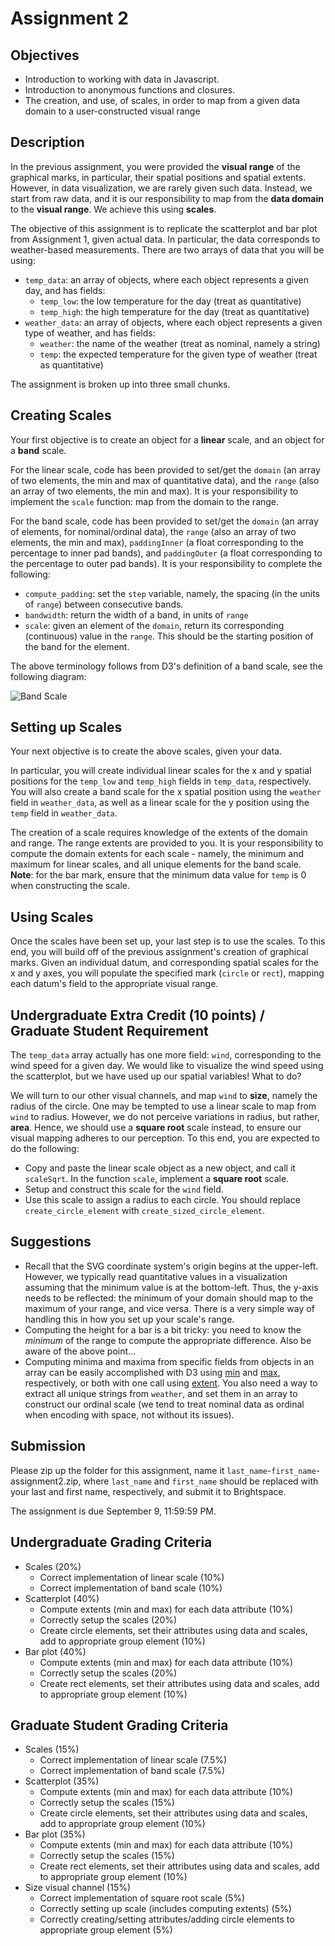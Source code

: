 # Assignment 2

## Objectives

* Introduction to working with data in Javascript.
* Introduction to anonymous functions and closures.
* The creation, and use, of scales, in order to map from a given data domain to a user-constructed visual range

## Description

In the previous assignment, you were provided the **visual range** of the graphical marks, in particular, their spatial positions and spatial extents. However, in data visualization, we are rarely given such data. Instead, we start from raw data, and it is our responsibility to map from the **data domain** to the **visual range**. We achieve this using **scales**.

The objective of this assignment is to replicate the scatterplot and bar plot from Assignment 1, given actual data. In particular, the data corresponds to weather-based measurements. There are two arrays of data that you will be using:

* `temp_data`: an array of objects, where each object represents a given day, and has fields:
	* `temp_low`: the low temperature for the day (treat as quantitative)
	* `temp_high`: the high temperature for the day (treat as quantitative)
* `weather_data`: an array of objects, where each object represents a given type of weather, and has fields:
	* `weather`: the name of the weather (treat as nominal, namely a string)
	* `temp`: the expected temperature for the given type of weather (treat as quantitative)

The assignment is broken up into three small chunks.

## Creating Scales

Your first objective is to create an object for a **linear** scale, and an object for a **band** scale.

For the linear scale, code has been provided to set/get the `domain` (an array of two elements, the min and max of quantitative data), and the `range` (also an array of two elements, the min and max). It is your responsibility to implement the `scale` function: map from the domain to the range.

For the band scale, code has been provided to set/get the `domain` (an array of elements, for nominal/ordinal data), the `range` (also an array of two elements, the min and max), `paddingInner` (a float corresponding to the percentage to inner pad bands), and `paddingOuter` (a float corresponding to the percentage to outer pad bands). It is your responsibility to complete the following:

* `compute_padding`: set the `step` variable, namely, the spacing (in the units of `range`) between consecutive bands.
* `bandwidth`: return the width of a band, in units of `range`
* `scale`: given an element of the `domain`, return its corresponding (continuous) value in the `range`. This should be the starting position of the band for the element.

The above terminology follows from D3's definition of a band scale, see the following diagram:

![Band Scale](https://raw.githubusercontent.com/d3/d3-scale/master/img/band.png "Band Scale")

## Setting up Scales

Your next objective is to create the above scales, given your data.

In particular, you will create individual linear scales for the x and y spatial positions for the `temp_low` and `temp_high` fields in `temp_data`, respectively. You will also create a band scale for the x spatial position using the `weather` field in `weather_data`, as well as a linear scale for the y position using the `temp` field in `weather_data`.

The creation of a scale requires knowledge of the extents of the domain and range. The range extents are provided to you. It is your responsibility to compute the domain extents for each scale - namely, the minimum and maximum for linear scales, and all unique elements for the band scale. **Note**: for the bar mark, ensure that the minimum data value for `temp` is 0 when constructing the scale.

## Using Scales

Once the scales have been set up, your last step is to use the scales. To this end, you will build off of the previous assignment's creation of graphical marks. Given an individual datum, and corresponding spatial scales for the x and y axes, you will populate the specified mark (`circle` or `rect`), mapping each datum's field to the appropriate visual range.

## Undergraduate Extra Credit (10 points) / Graduate Student Requirement

The `temp_data` array actually has one more field: `wind`, corresponding to the wind speed for a given day. We would like to visualize the wind speed using the scatterplot, but we have used up our spatial variables! What to do?

We will turn to our other visual channels, and map `wind` to **size**, namely the radius of the circle. One may be tempted to use a linear scale to map from `wind` to radius. However, we do not perceive variations in radius, but rather, **area**. Hence, we should use a **square root** scale instead, to ensure our visual mapping adheres to our perception. To this end, you are expected to do the following:

* Copy and paste the linear scale object as a new object, and call it `scaleSqrt`. In the function `scale`, implement a **square root** scale.
* Setup and construct this scale for the `wind` field.
* Use this scale to assign a radius to each circle. You should replace `create_circle_element` with `create_sized_circle_element`.

## Suggestions

* Recall that the SVG coordinate system's origin begins at the upper-left. However, we typically read quantitative values in a visualization assuming that the minimum value is at the bottom-left. Thus, the y-axis needs to be reflected: the minimum of your domain should map to the maximum of your range, and vice versa. There is a very simple way of handling this in how you set up your scale's range.
* Computing the height for a bar is a bit tricky: you need to know the _minimum_ of the range to compute the appropriate difference. Also be aware of the above point...
* Computing minima and maxima from specific fields from objects in an array can be easily accomplished with D3 using [min](https://github.com/d3/d3-array#min) and [max](https://github.com/d3/d3-array#max), respectively, or both with one call using [extent](https://github.com/d3/d3-array#extent). You also need a way to extract all unique strings from `weather`, and set them in an array to construct our ordinal scale (we tend to treat nominal data as ordinal when encoding with space, not without its issues).

## Submission

Please zip up the folder for this assignment, name it `last_name`-`first_name`-assignment2.zip, where `last_name` and `first_name` should be replaced with your last and first name, respectively, and submit it to Brightspace.

The assignment is due September 9, 11:59:59 PM.

## Undergraduate Grading Criteria

* Scales (20%)
	* Correct implementation of linear scale (10%)
	* Correct implementation of band scale (10%)
* Scatterplot (40%)
	* Compute extents (min and max) for each data attribute (10%)
	* Correctly setup the scales (20%)
	* Create circle elements, set their attributes using data and scales, add to appropriate group element (10%)
* Bar plot (40%)
	* Compute extents (min and max) for each data attribute (10%)
	* Correctly setup the scales (20%)
	* Create rect elements, set their attributes using data and scales, add to appropriate group element (10%)

## Graduate Student Grading Criteria

* Scales (15%)
	* Correct implementation of linear scale (7.5%)
	* Correct implementation of band scale (7.5%)
* Scatterplot (35%)
	* Compute extents (min and max) for each data attribute (10%)
	* Correctly setup the scales (15%)
	* Create circle elements, set their attributes using data and scales, add to appropriate group element (10%)
* Bar plot (35%)
	* Compute extents (min and max) for each data attribute (10%)
	* Correctly setup the scales (15%)
	* Create rect elements, set their attributes using data and scales, add to appropriate group element (10%)
* Size visual channel (15%)
	* Correct implementation of square root scale (5%)
	* Correctly setting up scale (includes computing extents) (5%)
	* Correctly creating/setting attributes/adding circle elements to appropriate group element (5%)
